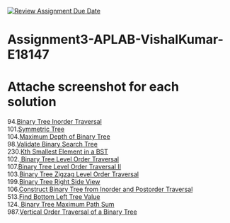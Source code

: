 [![Review Assignment Due Date](https://classroom.github.com/assets/deadline-readme-button-22041afd0340ce965d47ae6ef1cefeee28c7c493a6346c4f15d667ab976d596c.svg)](https://classroom.github.com/a/ztNhmE7W)
# Assignment3-APLAB-VishalKumar-E18147 
# Attache screenshot for each solution
94.[Binary Tree Inorder Traversal](https://leetcode.com/problems/binary-tree-inorder-traversal/)<br>
101.[Symmetric Tree](http://leetcode.com/problems/symmetric-tree/description/)<br>
104.[Maximum Depth of Binary Tree](https://leetcode.com/problems/maximum-depth-of-binary-tree/description/)<br>
98.[Validate Binary Search Tree](https://leetcode.com/problems/validate-binary-search-tree/description/)<br>
230.[Kth Smallest Element in a BST](https://leetcode.com/problems/kth-smallest-element-in-a-bst/description/)<br>
102.[ Binary Tree Level Order Traversal](https://leetcode.com/problems/binary-tree-level-order-traversal/description/)<br>
107.[Binary Tree Level Order Traversal II](https://leetcode.com/problems/binary-tree-level-order-traversal-ii/description/)<br>
103.[Binary Tree Zigzag Level Order Traversal](https://leetcode.com/problems/binary-tree-zigzag-level-order-traversal/description/)<br>
199.[Binary Tree Right Side View](https://leetcode.com/problems/binary-tree-right-side-view/description/)<br>
106.[Construct Binary Tree from Inorder and Postorder Traversal](https://leetcode.com/problems/construct-binary-tree-from-inorder-and-postorder-traversal/description/)<br>
513.[Find Bottom Left Tree Value](https://leetcode.com/problems/find-bottom-left-tree-value/description/)<br>
124.[ Binary Tree Maximum Path Sum](https://leetcode.com/problems/binary-tree-maximum-path-sum/description/)<br>
987.[Vertical Order Traversal of a Binary Tree](https://leetcode.com/problems/vertical-order-traversal-of-a-binary-tree/description/)<br>
